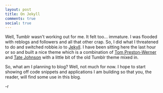 ```yaml
---
layout: post
title: On Jekyll
comments: true
social: true
---
```


Well, Tumblr wasn't working out for me. It felt too... immature. I was flooded with reblogs and followers and all that other crap. So, I did what I threatened to do and switched robbie.io to [Jekyll](https://github.com/mojombo/jekyll). I have been sitting here the last hour or so and built a nice theme which is a combination of [Tom Preston-Werner](https://github.com/mojombo/mojombo.github.com) and [Tate Johnson](https://github.com/tatey/tatey.com) with a little bit of the old Tumblr theme mixed in.

So, what am I planning to blog? Well, not much for now. I hope to start showing off code snippets and applications I am building so that you, the reader, will find some use in this blog.

-r
